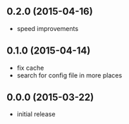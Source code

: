 0.2.0 (2015-04-16)
------------------

-	speed improvements


0.1.0 (2015-04-14)
------------------

-	fix cache
-	search for config file in more places


0.0.0 (2015-03-22)
------------------

-	initial release

